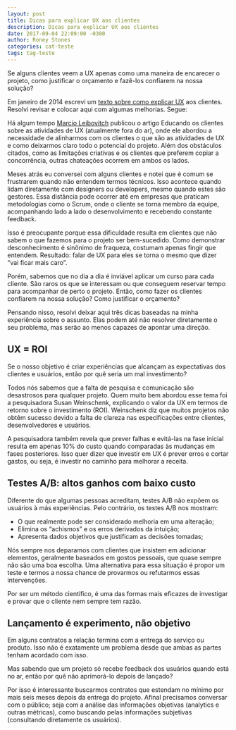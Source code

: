 ```yaml
---
layout: post
title: Dicas para explicar UX aos clientes
description: Dicas para explicar UX aos clientes
date: 2017-09-04 22:09:00 -0300
author: Roney Stones
categories: cat-teste
tags: tag-teste
---
```


Se alguns clientes veem a UX apenas como uma maneira de encarecer o projeto, como justificar o orçamento e fazê-los confiarem na nossa solução?

Em janeiro de 2014 escrevi um <a class="link dim" href="https://medium.com/@roneystones/dicas-para-explicar-ux-aos-clientes-d8b88333743f">texto sobre como explicar UX</a> aos clientes. Resolvi revisar e colocar aqui com algumas melhorias. Segue:

Há algum tempo <a class="link dim" href="https://twitter.com/marciokl">Marcio Leibovitch</a> publicou o artigo Educando os clientes sobre as atividades de UX (atualmente fora do ar), onde ele abordou a necessidade de alinharmos com os clientes o que são as atividades de UX e como deixarmos claro todo o potencial do projeto. Além dos obstáculos citados, como as limitações criativas e os clientes que preferem copiar a concorrência, outras chateações ocorrem em ambos os lados.

Meses atrás eu conversei com alguns clientes e notei que é comum se frustrarem quando não entendem termos técnicos. Isso acontece quando lidam diretamente com designers ou developers, mesmo quando estes são gestores. Essa distância pode ocorrer até em empresas que praticam metodologias como o Scrum, onde o cliente se torna membro da equipe, acompanhando lado a lado o desenvolvimento e recebendo constante feedback.

Isso é preocupante porque essa dificuldade resulta em clientes que não sabem o que fazemos para o projeto ser bem-sucedido. Como demonstrar desconhecimento é sinônimo de fraqueza, costumam apenas fingir que entendem. Resultado: falar de UX para eles se torna o mesmo que dizer “vai ficar mais caro”.

Porém, sabemos que no dia a dia é inviável aplicar um curso para cada cliente. São raros os que se interessam ou que conseguem reservar tempo para acompanhar de perto o projeto. Então, como fazer os clientes confiarem na nossa solução? Como justificar o orçamento?

Pensando nisso, resolvi deixar aqui três dicas baseadas na minha experiência sobre o assunto. Elas podem até não resolver diretamente o seu problema, mas serão ao menos capazes de apontar uma direção.

<h2>UX = ROI</h2>

Se o nosso objetivo é criar experiências que alcançam as expectativas dos clientes e usuários, então por quê seria um mal investimento?

Todos nós sabemos que a falta de pesquisa e comunicação são desastrosos para qualquer projeto. Quem muito bem abordou esse tema foi a pesquisadora Susan Weinschenk, explicando o valor da UX em termos de retorno sobre o investimento (ROI). Weinschenk diz que muitos projetos não obtêm sucesso devido a falta de clareza nas especificações entre clientes, desenvolvedores e usuários.

A pesquisadora também revela que prever falhas e evitá-las na fase inicial resulta em apenas 10% do custo quando comparadas às mudanças em fases posteriores. Isso quer dizer que investir em UX é prever erros e cortar gastos, ou seja, é investir no caminho para melhorar a receita.

<h2>Testes A/B: altos ganhos com baixo custo</h2>

Diferente do que algumas pessoas acreditam, testes A/B não expõem os usuários à más experiências. Pelo contrário, os testes A/B nos mostram:

* O que realmente pode ser considerado melhoria em uma alteração;
* Elimina os “achismos” e os erros derivados da intuição;
* Apresenta dados objetivos que justificam as decisões tomadas;	

Nós sempre nos deparamos com clientes que insistem em adicionar elementos, geralmente baseados em gostos pessoais, que quase sempre não são uma boa escolha. Uma alternativa para essa situação é propor um teste e termos a nossa chance de provarmos ou refutarmos essas intervenções.

Por ser um método científico, é uma das formas mais eficazes de investigar e provar que o cliente nem sempre tem razão.


<h2>Lançamento é experimento, não objetivo</h2>

Em alguns contratos a relação termina com a entrega do serviço ou produto. Isso não é exatamente um problema desde que ambas as partes tenham acordado com isso.

Mas sabendo que um projeto só recebe feedback dos usuários quando está no ar, então por quê não aprimorá-lo depois de lançado?

Por isso é interessante buscarmos contratos que estendam no mínimo por mais seis meses depois da entrega do projeto. Afinal precisamos conversar com o público; seja com a análise das informações objetivas (analytics e outras métricas), como buscando pelas informações subjetivas (consultando diretamente os usuários).